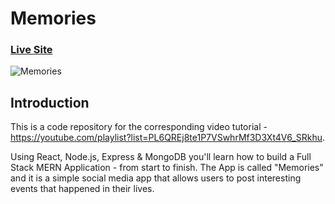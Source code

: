 # Memories

### [Live Site](https://social-app-memories.netlify.app/)

![Memories](https://i.ibb.co/Z8Y0CJv/Screenshot-2020-10-30-at-11-10-04.png)

## Introduction
This is a code repository for the corresponding video tutorial - https://youtube.com/playlist?list=PL6QREj8te1P7VSwhrMf3D3Xt4V6_SRkhu.

Using React, Node.js, Express & MongoDB you'll learn how to build a Full Stack MERN Application - from start to finish. The App is called "Memories" and it is a simple social media app that allows users to post interesting events that happened in their lives.


